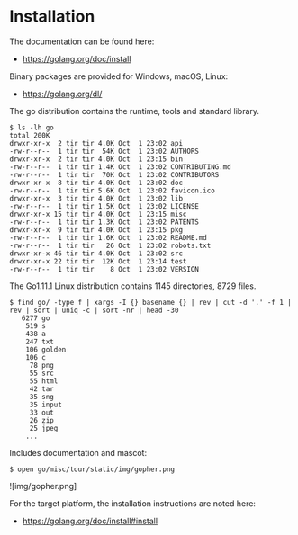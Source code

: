 # Installation

The documentation can be found here:

* https://golang.org/doc/install

Binary packages are provided for Windows, macOS, Linux:

* https://golang.org/dl/

The go distribution contains the runtime, tools and standard library.

```shell
$ ls -lh go
total 200K
drwxr-xr-x  2 tir tir 4.0K Oct  1 23:02 api
-rw-r--r--  1 tir tir  54K Oct  1 23:02 AUTHORS
drwxr-xr-x  2 tir tir 4.0K Oct  1 23:15 bin
-rw-r--r--  1 tir tir 1.4K Oct  1 23:02 CONTRIBUTING.md
-rw-r--r--  1 tir tir  70K Oct  1 23:02 CONTRIBUTORS
drwxr-xr-x  8 tir tir 4.0K Oct  1 23:02 doc
-rw-r--r--  1 tir tir 5.6K Oct  1 23:02 favicon.ico
drwxr-xr-x  3 tir tir 4.0K Oct  1 23:02 lib
-rw-r--r--  1 tir tir 1.5K Oct  1 23:02 LICENSE
drwxr-xr-x 15 tir tir 4.0K Oct  1 23:15 misc
-rw-r--r--  1 tir tir 1.3K Oct  1 23:02 PATENTS
drwxr-xr-x  9 tir tir 4.0K Oct  1 23:15 pkg
-rw-r--r--  1 tir tir 1.6K Oct  1 23:02 README.md
-rw-r--r--  1 tir tir   26 Oct  1 23:02 robots.txt
drwxr-xr-x 46 tir tir 4.0K Oct  1 23:02 src
drwxr-xr-x 22 tir tir  12K Oct  1 23:14 test
-rw-r--r--  1 tir tir    8 Oct  1 23:02 VERSION
```

The Go1.11.1 Linux distribution contains 1145 directories, 8729 files.

```
$ find go/ -type f | xargs -I {} basename {} | rev | cut -d '.' -f 1 | rev | sort | uniq -c | sort -nr | head -30
   6277 go
    519 s
    438 a
    247 txt
    106 golden
    106 c
     78 png
     55 src
     55 html
     42 tar
     35 sng
     35 input
     33 out
     26 zip
     25 jpeg
    ...
```

Includes documentation and mascot:

```
$ open go/misc/tour/static/img/gopher.png
```

![img/gopher.png]

For the target platform, the installation instructions are noted here:

* https://golang.org/doc/install#install

